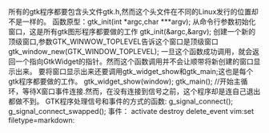 所有的gtk程序都要包含头文件gtk.h,然而这个头文件在不同的Linux发行的位置却不是一样的。
函数原型：gtk_init(int *argc,char ***argv);
从命令行参数初始化窗口，这是所有gtk图形程序都要做的工作
gtk_init(&argc,&argv);
创建一个新的顶级窗口,参数GTK_WINWOW_TOPLEVEL告诉这个窗口是顶级窗口
gtk_window_new(GTK_WINDOW_TOPLEVEL);
一旦这个函数成功调用，就会返回一个指向GtkWidget的指针。然而这个函数调用并不会让顺带将新创建的窗口显示出来。
要将窗口显示出来还要调用gtk_widget_show和gtk_main;这也是每个gtk程序都要做的工作。
gtk_widget_show(window);
gtk_main(); //开始主循环，等待X窗口事件连接.然而，在没有连接到信号之前，这个程序却是连自己退出都做不到。
GTK程序处理信号和事件的方式的函数:
g_signal_connect();
g_signal_connect_swapped();
事件：
activate
destroy
delete_event
 vim:set filetype=markdown: 
